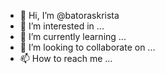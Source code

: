 - 👋 Hi, I’m @batoraskrista
- 👀 I’m interested in ...
- 🌱 I’m currently learning ...
- 💞️ I’m looking to collaborate on ...
- 📫 How to reach me ...

<!---
batoraskrista/batoraskrista is a ✨ special ✨ repository because its `README.md` (this file) appears on your GitHub profile.
You can click the Preview link to take a look at your changes.
--->
